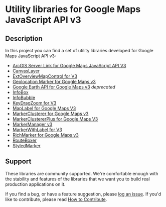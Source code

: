 Utility libraries for Google Maps JavaScript API v3
===================================================

## Description

In this project you can find a set of utility libraries developed for Google Maps JavaScript API v3:

- [ArcGIS Server Link for Google Maps JavaScript API V3]
- [CanvasLayer] 
- [ExtOverviewMapControl for V3]
- [Geolocation Marker for Google Maps v3]
- [Google Earth API for Google Maps v3]  *deprecated*
- [InfoBox]
- [InfoBubble]
- [KeyDragZoom for V3]
- [MapLabel for Google Maps V3]
- [MarkerClusterer for Google Maps v3]
- [MarkerClustererPlus for Google Maps V3]
- [MarkerManager v3]
- [MarkerWithLabel for V3]
- [RichMarker for Google Maps v3]
- [RouteBoxer]
- [StyledMarker]
 
## Support

These libraries are community supported. We're comfortable enough with the stability and features of
the libraries that we want you to build real production applications on it.

If you find a bug, or have a feature suggestion, please [log an issue][issues]. If you'd like to
contribute, please read [How to Contribute][contrib].



 
[ArcGIS Server Link for Google Maps JavaScript API V3]: http://htmlpreview.github.io/?https://github.com/googlemaps/v3-utility-library/blob/master/arcgislink/docs/reference.html
[CanvasLayer]: http://htmlpreview.github.io/?https://github.com/googlemaps/v3-utility-library/blob/master/canvaslayer/docs/reference.html
[ExtOverviewMapControl for V3]: http://github.com/googlemaps/v3-utility-library/blob/master/extoverviewmapcontrol/docs/reference.html
[Geolocation Marker for Google Maps v3]: http://htmlpreview.github.io/?https://github.com/googlemaps/v3-utility-library/blob/master/geolocationmarker/docs/reference.html
[Google Earth API for Google Maps v3]: http://htmlpreview.github.io/?https://github.com/googlemaps/v3-utility-library/blob/master/googleearth/docs/reference.html
[InfoBox]: http://htmlpreview.github.io/?https://github.com/googlemaps/v3-utility-library/blob/master/infobox/docs/reference.html
[InfoBubble]: http://htmlpreview.github.io/?https://github.com/googlemaps/v3-utility-library/blob/master/infobubble/examples/example.html
[KeyDragZoom for V3]: http://htmlpreview.github.io/?https://github.com/googlemaps/v3-utility-library/blob/master/keydragzoom/docs/reference.html
[MapLabel for Google Maps V3]: http://htmlpreview.github.io/?https://github.com/googlemaps/v3-utility-library/blob/master/maplabel/docs/reference.html
[MarkerClusterer for Google Maps v3]: http://htmlpreview.github.io/?https://github.com/googlemaps/v3-utility-library/blob/master/markerclusterer/docs/reference.html
[MarkerClustererPlus for Google Maps V3]: http://htmlpreview.github.io/?https://github.com/googlemaps/v3-utility-library/blob/master/markerclustererplus/docs/reference.html
[MarkerManager v3]: http://htmlpreview.github.io/?https://github.com/googlemaps/v3-utility-library/blob/master/markermanager/docs/reference.html
[MarkerWithLabel for V3]: http://htmlpreview.github.io/?https://github.com/googlemaps/v3-utility-library/blob/master/markerwithlabel/docs/reference.html
[RichMarker for Google Maps v3]: http://htmlpreview.github.io/?https://github.com/googlemaps/v3-utility-library/blob/master/richmarker/docs/reference.html
[RouteBoxer]: http://htmlpreview.github.io/?https://github.com/googlemaps/v3-utility-library/blob/master/routeboxer/docs/reference.html
[StyledMarker]: http://htmlpreview.github.io/?https://github.com/googlemaps/v3-utility-library/blob/master/styledmarker/docs/reference.html
[issues]: https://github.com/googlemaps/v3-utility-library/issues
[contrib]: https://github.com/googlemaps/v3-utility-library/blob/master/CONTRIB.md